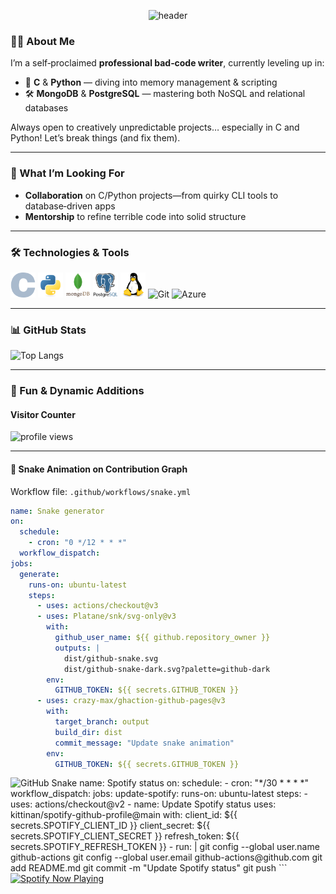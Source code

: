 <p align="center">
  <img src="https://capsule-render.vercel.app/api?type=waving&color=gradient&text=👋+Hello+World,+I'm+Alpha&height=120" alt="header"/>
</p>

### 👨‍💻 About Me
I’m a self‑proclaimed **professional bad‑code writer**, currently leveling up in:

- 🔭 **C** & **Python** — diving into memory management & scripting  
- 🛠 **MongoDB** & **PostgreSQL** — mastering both NoSQL and relational databases  

Always open to creatively unpredictable projects… especially in C and Python! Let’s break things (and fix them).

---

### 🤝 What I’m Looking For
- **Collaboration** on C/Python projects—from quirky CLI tools to database‑driven apps  
- **Mentorship** to refine terrible code into solid structure  

---

### 🛠 Technologies & Tools
<p align="left">
  <img alt="C" src="https://raw.githubusercontent.com/devicons/devicon/master/icons/c/c-original.svg" width="40"/>
  <img alt="Python" src="https://raw.githubusercontent.com/devicons/devicon/master/icons/python/python-original.svg" width="40"/>
  <img alt="MongoDB" src="https://raw.githubusercontent.com/devicons/devicon/master/icons/mongodb/mongodb-original-wordmark.svg" width="40"/>
  <img alt="PostgreSQL" src="https://raw.githubusercontent.com/devicons/devicon/master/icons/postgresql/postgresql-original-wordmark.svg" width="40"/>
  <img alt="Linux" src="https://raw.githubusercontent.com/devicons/devicon/master/icons/linux/linux-original.svg" width="40"/>
  <img alt="Git" src="https://www.vectorlogo.zone/logos/git-scm/git-scm-icon.svg" width="40"/>
  <img alt="Azure" src="https://www.vectorlogo.zone/logos/microsoft_azure/microsoft_azure-icon.svg" width="40"/>
</p>

---

### 📊 GitHub Stats
![Top Langs](https://github-readme-stats.vercel.app/api/top-langs?username=alphawastaken&show_icons=true&layout=compact)

---

### 🚀 Fun & Dynamic Additions

#### **Visitor Counter**  
<img src="https://komarev.com/ghpvc/?username=alphawastaken&label=Profile+views&color=0e75b6&style=flat" alt="profile views"/>

---

#### 🐍 Snake Animation on Contribution Graph

Workflow file: `.github/workflows/snake.yml`
```yaml
name: Snake generator
on:
  schedule:
    - cron: "0 */12 * * *"
  workflow_dispatch:
jobs:
  generate:
    runs-on: ubuntu-latest
    steps:
      - uses: actions/checkout@v3
      - uses: Platane/snk/svg-only@v3
        with:
          github_user_name: ${{ github.repository_owner }}
          outputs: |
            dist/github-snake.svg
            dist/github-snake-dark.svg?palette=github-dark
        env:
          GITHUB_TOKEN: ${{ secrets.GITHUB_TOKEN }}
      - uses: crazy-max/ghaction-github-pages@v3
        with:
          target_branch: output
          build_dir: dist
          commit_message: "Update snake animation"
        env:
          GITHUB_TOKEN: ${{ secrets.GITHUB_TOKEN }}
```
<picture>
  <source media="(prefers-color-scheme: dark)" srcset="https://raw.githubusercontent.com/YOUR_USERNAME/YOUR_USERNAME/output/github-snake-dark.svg" />
  <source media="(prefers-color-scheme: light)" srcset="https://raw.githubusercontent.com/YOUR_USERNAME/YOUR_USERNAME/output/github-snake.svg" />
  <img alt="GitHub Snake" src="https://raw.githubusercontent.com/YOUR_USERNAME/YOUR_USERNAME/output/github-snake.svg" />
</picture>
name: Spotify status
on:
  schedule:
    - cron: "*/30 * * * *"
  workflow_dispatch:
jobs:
  update-spotify:
    runs-on: ubuntu-latest
    steps:
      - uses: actions/checkout@v2
      - name: Update Spotify status
        uses: kittinan/spotify-github-profile@main
        with:
          client_id: ${{ secrets.SPOTIFY_CLIENT_ID }}
          client_secret: ${{ secrets.SPOTIFY_CLIENT_SECRET }}
          refresh_token: ${{ secrets.SPOTIFY_REFRESH_TOKEN }}
      - run: |
          git config --global user.name github-actions
          git config --global user.email github-actions@github.com
          git add README.md
          git commit -m "Update Spotify status"
          git push
```
<a href="https://github.com/kittinan/spotify-github-profile">
  <img src="https://spotify-github-profile.kittinanx.com/api/view?uid=YOUR_SPOTIFY_USER_ID&cover_image=true&theme=natemoo-re" alt="Spotify Now Playing" width="350"/>
</a>
